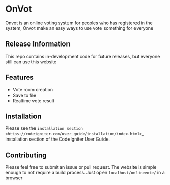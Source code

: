 # OnVot
Onvot is an online voting system for peoples who has registered in the system, Onvot make an easy ways to use vote something for everyone

## Release Information
This repo contains in-development code for future releases, but everyone still can use this website

## Features
- Vote room creation
- Save to file
- Realtime vote result

## Installation
Please see the `installation section <https://codeigniter.com/user_guide/installation/index.html>`_ installation section of the CodeIgniter User Guide.

## Contributing
Please feel free to submit an issue or pull request. The website is simple
enough to not require a build process. Just open `localhost/onlinevote/` in a browser



